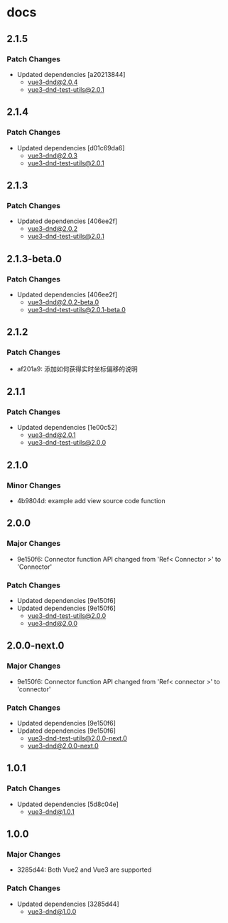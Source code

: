 # docs

## 2.1.5

### Patch Changes

- Updated dependencies [a20213844]
  - vue3-dnd@2.0.4
  - vue3-dnd-test-utils@2.0.1

## 2.1.4

### Patch Changes

- Updated dependencies [d01c69da6]
  - vue3-dnd@2.0.3
  - vue3-dnd-test-utils@2.0.1

## 2.1.3

### Patch Changes

- Updated dependencies [406ee2f]
  - vue3-dnd@2.0.2
  - vue3-dnd-test-utils@2.0.1

## 2.1.3-beta.0

### Patch Changes

- Updated dependencies [406ee2f]
  - vue3-dnd@2.0.2-beta.0
  - vue3-dnd-test-utils@2.0.1-beta.0

## 2.1.2

### Patch Changes

- af201a9: 添加如何获得实时坐标偏移的说明

## 2.1.1

### Patch Changes

- Updated dependencies [1e00c52]
  - vue3-dnd@2.0.1
  - vue3-dnd-test-utils@2.0.0

## 2.1.0

### Minor Changes

- 4b9804d: example add view source code function

## 2.0.0

### Major Changes

- 9e150f6: Connector function API changed from 'Ref< Connector >' to 'Connector'

### Patch Changes

- Updated dependencies [9e150f6]
- Updated dependencies [9e150f6]
  - vue3-dnd-test-utils@2.0.0
  - vue3-dnd@2.0.0

## 2.0.0-next.0

### Major Changes

- 9e150f6: Connector function API changed from 'Ref< connector >' to 'connector'

### Patch Changes

- Updated dependencies [9e150f6]
- Updated dependencies [9e150f6]
  - vue3-dnd-test-utils@2.0.0-next.0
  - vue3-dnd@2.0.0-next.0

## 1.0.1

### Patch Changes

- Updated dependencies [5d8c04e]
  - vue3-dnd@1.0.1

## 1.0.0

### Major Changes

- 3285d44: Both Vue2 and Vue3 are supported

### Patch Changes

- Updated dependencies [3285d44]
  - vue3-dnd@1.0.0
